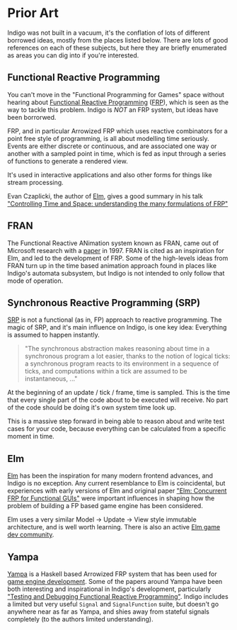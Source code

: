 # Prior Art

Indigo was not built in a vacuum, it's the conflation of lots of different borrowed ideas, mostly from the places listed below. There are lots of good references on each of these subjects, but here they are briefly enumerated as areas you can dig into if you're interested.

## Functional Reactive Programming

You can't move in the "Functional Programming for Games" space without hearing about [Functional Reactive Programming](https://en.wikipedia.org/wiki/Functional_reactive_programming) ([FRP](https://wiki.haskell.org/Functional_Reactive_Programming)), which is seen as the way to tackle this problem. Indigo is _NOT_ an FRP system, but ideas have been borrorwed.

FRP, and in particular Arrowized FRP which uses reactive combinators for a point free style of programming, is all about modelling time seriously. Events are either discrete or continuous, and are associated one way or another with a sampled point in time, which is fed as input through a series of functions to generate a rendered view.

It's used in interactive applications and also other forms for things like stream processing.

Evan Czaplicki, the author of [Elm](https://elm-lang.org/), gives a good summary in his talk ["Controlling Time and Space: understanding the many formulations of FRP"](https://www.youtube.com/watch?v=Agu6jipKfYw)

## FRAN

The Functional Reactive ANimation system known as FRAN, came out of Microsoft research with a [paper](http://conal.net/papers/icfp97/) in 1997. FRAN is cited as an inspiration for Elm, and led to the development of FRP. Some of the high-levels ideas from FRAN turn up in the time based animation approach found in places like Indigo's automata subsystem, but Indigo is not intended to only follow that mode of operation.

## Synchronous Reactive Programming (SRP)

[SRP](https://en.wikipedia.org/wiki/Synchronous_programming_language) is not a functional (as in, FP) approach to reactive programming. The magic of SRP, and it's main influence on Indigo, is one key idea: Everything is assumed to happen instantly.

>"The synchronous abstraction makes reasoning about time in a synchronous program a lot easier, thanks to the notion of logical ticks: a synchronous program reacts to its environment in a sequence of ticks, and computations within a tick are assumed to be instantaneous, ..."

At the beginning of an update / tick / frame, time is sampled. This is the time that every single part of the code about to be executed will receive. No part of the code should be doing it's own system time look up.

This is a massive step forward in being able to reason about and write test cases for your code, because everything can be calculated from a specific moment in time.

## Elm

[Elm](https://elm-lang.org/) has been the inspiration for many modern frontend advances, and Indigo is no exception. Any current resemblance to Elm is coincidental, but experiences with early versions of Elm and original paper ["Elm: Concurrent FRP for Functional GUIs"](https://elm-lang.org/assets/papers/concurrent-frp.pdf) were important influences in shaping how the problem of building a FP based game engine has been considered.

Elm uses a very similar Model -> Update -> View style immutable architecture, and is well worth learning. There is also an active [Elm game dev community](https://github.com/rofrol/awesome-elm-gamedev).

## Yampa

[Yampa](https://wiki.haskell.org/Yampa) is a Haskell based Arrowized FRP system that has been used for [game engine development](https://wiki.haskell.org/Yampa/game_engine). Some of the papers around Yampa have been both interesting and inspirational in Indigo's development, particularly ["Testing and Debugging Functional Reactive Programming"](http://www.cs.nott.ac.uk/~psxip1/papers/2017-ICFP-Perez-Nilsson-TestingAndDebuggingFRP-latest.pdf). Indigo includes a limited but very useful `Signal` and `SignalFunction` suite, but doesn't go anywhere near as far as Yampa, and shies away from stateful signals completely (to the authors limited understanding).
